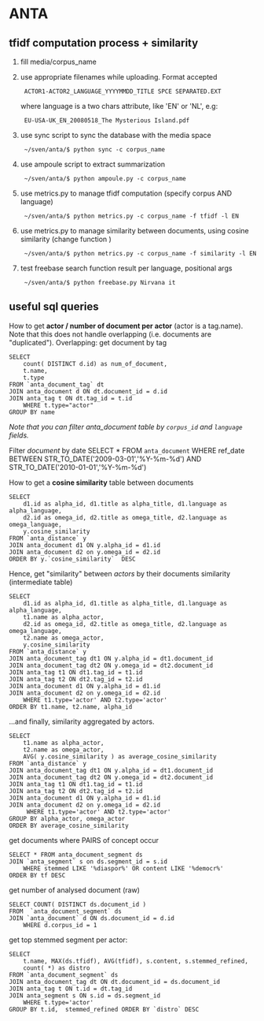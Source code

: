 ANTA 
====

tfidf computation process + similarity
--------------------------------------

1. fill media/corpus_name 

2. use appropriate filenames while uploading. Format accepted 

        ACTOR1-ACTOR2_LANGUAGE_YYYYMMDD_TITLE SPCE SEPARATED.EXT 
        
    where language is a two chars attribute, like 'EN' or 'NL', e.g:
    
        EU-USA-UK_EN_20080518_The Mysterious Island.pdf
        

3. use sync script to sync the database with the media space 
 
        ~/sven/anta/$ python sync -c corpus_name

4. use ampoule script to extract summarization 
 
        ~/sven/anta/$ python ampoule.py -c corpus_name

5. use metrics.py to manage tfidf computation (specify corpus AND language) 

        ~/sven/anta/$ python metrics.py -c corpus_name -f tfidf -l EN

6. use metrics.py to manage similarity between documents, using cosine similarity (change function ) 

        ~/sven/anta/$ python metrics.py -c corpus_name -f similarity -l EN

7. test freebase search function result per language, positional args 

     	~/sven/anta/$ python freebase.py Nirvana it


useful sql queries 
------------------

How to get **actor / number of document per actor** 
(actor is a tag.name). Note that this does not handle overlapping
(i.e. documents are "duplicated"). 
Overlapping: get document by tag

    SELECT 
        count( DISTINCT d.id) as num_of_document, 
        t.name, 
        t.type 
    FROM `anta_document_tag` dt  
    JOIN anta_document d ON dt.document_id = d.id 
    JOIN anta_tag t ON dt.tag_id = t.id 
        WHERE t.type="actor" 
    GROUP BY name

*Note that you can filter anta_document table by `corpus_id` and `language` fields.*

Filter *document* by date
    SELECT * 
    FROM `anta_document` 
        WHERE ref_date 
            BETWEEN STR_TO_DATE('2009-03-01','%Y-%m-%d') 
            AND STR_TO_DATE('2010-01-01','%Y-%m-%d')

How to get a **cosine similarity** table between documents 

    SELECT 
        d1.id as alpha_id, d1.title as alpha_title, d1.language as alpha_language,
        d2.id as omega_id, d2.title as omega_title, d2.language as omega_language,
        y.cosine_similarity 
    FROM `anta_distance` y 
    JOIN anta_document d1 ON y.alpha_id = d1.id 
    JOIN anta_document d2 on y.omega_id = d2.id 
    ORDER BY y.`cosine_similarity`  DESC
    
Hence, get "similarity" between *actors* by their documents similarity (intermediate table)
    
    SELECT 
        d1.id as alpha_id, d1.title as alpha_title, d1.language as alpha_language,
        t1.name as alpha_actor,  
        d2.id as omega_id, d2.title as omega_title, d2.language as omega_language,
        t2.name as omega_actor,
        y.cosine_similarity 
    FROM `anta_distance` y
    JOIN anta_document_tag dt1 ON y.alpha_id = dt1.document_id
    JOIN anta_document_tag dt2 ON y.omega_id = dt2.document_id  
    JOIN anta_tag t1 ON dt1.tag_id = t1.id
    JOIN anta_tag t2 ON dt2.tag_id = t2.id
    JOIN anta_document d1 ON y.alpha_id = d1.id
    JOIN anta_document d2 on y.omega_id = d2.id
        WHERE t1.type='actor' AND t2.type='actor'
    ORDER BY t1.name, t2.name, alpha_id
    
…and finally, similarity aggregated by actors.

    SELECT 
        t1.name as alpha_actor,  
        t2.name as omega_actor,
        AVG( y.cosine_similarity ) as average_cosine_similarity
    FROM `anta_distance` y
    JOIN anta_document_tag dt1 ON y.alpha_id = dt1.document_id
    JOIN anta_document_tag dt2 ON y.omega_id = dt2.document_id  
    JOIN anta_tag t1 ON dt1.tag_id = t1.id
    JOIN anta_tag t2 ON dt2.tag_id = t2.id
    JOIN anta_document d1 ON y.alpha_id = d1.id
    JOIN anta_document d2 on y.omega_id = d2.id
         WHERE t1.type='actor' AND t2.type='actor'
    GROUP BY alpha_actor, omega_actor
    ORDER BY average_cosine_similarity

get documents where PAIRS of concept occur

	SELECT * FROM anta_document_segment ds 
	JOIN `anta_segment` s on ds.segment_id = s.id 
		WHERE stemmed LIKE '%diaspor%' OR content LIKE '%democr%' 
	ORDER BY tf DESC

get number of analysed document (raw)
	
	SELECT COUNT( DISTINCT ds.document_id ) 
	FROM  `anta_document_segment` ds
	JOIN `anta_document` d ON ds.document_id = d.id
		WHERE d.corpus_id = 1
		
get top stemmed segment per actor:
	
	SELECT 
	    t.name, MAX(ds.tfidf), AVG(tfidf), s.content, s.stemmed_refined, 
	    count( *) as distro 
	FROM `anta_document_segment` ds 
	JOIN anta_document_tag dt ON dt.document_id = ds.document_id 
	JOIN anta_tag t ON t.id = dt.tag_id 
	JOIN anta_segment s ON s.id = ds.segment_id 
	    WHERE t.type='actor' 
	GROUP BY t.id,  stemmed_refined ORDER BY `distro` DESC
	